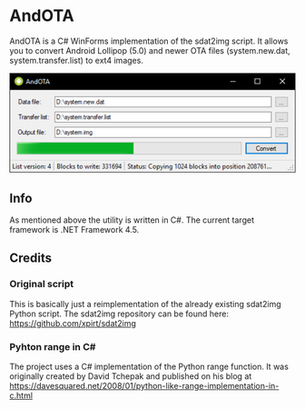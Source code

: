 # AndOTA
AndOTA is a C# WinForms implementation of the sdat2img script.
It allows you to convert Android Lollipop (5.0) and newer OTA files (system.new.dat, system.transfer.list) to ext4 images.

![Screenshot](https://raw.githubusercontent.com/evilpro/AndOTA/master/AndOTA.png?token=AB2jUgMBbElbl0L7kk2SPvUvakqhuxnxks5bajmNwA%3D%3D)

## Info
As mentioned above the utility is written in C#. The current target framework is .NET Framework 4.5.

## Credits
### Original script
This is basically just a reimplementation of the already existing sdat2img Python script.
The sdat2img repository can be found here: https://github.com/xpirt/sdat2img

### Pyhton range in C#
The project uses a C# implementation of the Python range function.
It was originally created by David Tchepak and published on his blog at https://davesquared.net/2008/01/python-like-range-implementation-in-c.html
